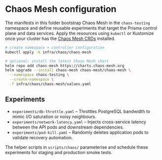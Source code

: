 # Chaos Mesh configuration

The manifests in this folder bootstrap Chaos Mesh in the `chaos-testing`
namespace and define reusable experiments that target the Prisma control plane
and data services. Apply the resources using `kubectl` or Kustomize once your
cluster has the [Chaos Mesh CRDs](https://chaos-mesh.org/docs/production-installation-using-helm/)
installed.

```bash
# create namespace + controller configuration
kubectl apply -k infra/chaos/chaos-mesh

# optional: install the latest Chaos Mesh chart
helm repo add chaos-mesh https://charts.chaos-mesh.org
helm upgrade --install chaos-mesh chaos-mesh/chaos-mesh \
  --namespace chaos-testing \
  --create-namespace \
  -f infra/chaos/chaos-mesh/values.yaml
```

## Experiments

- `experiments/db-throttle.yaml` – Throttles PostgreSQL bandwidth to mimic I/O
  saturation or noisy neighbours.
- `experiments/network-latency.yaml` – Injects cross-service latency between the
  API pods and downstream dependencies.
- `experiments/pod-kill.yaml` – Randomly deletes application pods to validate
  recovery automation.

The helper scripts in `scripts/chaos/` parameterise and schedule these
experiments for staging and production smoke tests.
